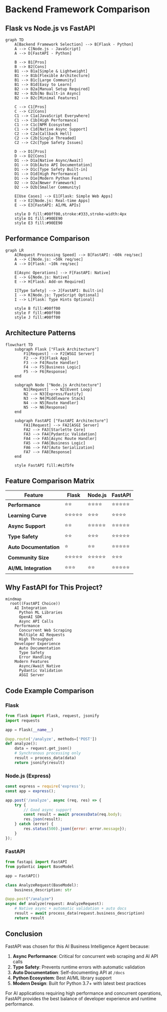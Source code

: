 # Backend Framework Comparison

## Flask vs Node.js vs FastAPI

```mermaid
graph TD
    A[Backend Framework Selection] --> B[Flask - Python]
    A --> C[Node.js - JavaScript]
    A --> D[FastAPI - Python]

    B --> B1[Pros]
    B --> B2[Cons]
    B1 --> B1a[Simple & Lightweight]
    B1 --> B1b[Flexible Architecture]
    B1 --> B1c[Large Community]
    B1 --> B1d[Easy to Learn]
    B2 --> B2a[Manual Setup Required]
    B2 --> B2b[No Built-in Async]
    B2 --> B2c[Minimal Features]

    C --> C1[Pros]
    C --> C2[Cons]
    C1 --> C1a[JavaScript Everywhere]
    C1 --> C1b[High Performance]
    C1 --> C1c[NPM Ecosystem]
    C1 --> C1d[Native Async Support]
    C2 --> C2a[Callback Hell]
    C2 --> C2b[Single Threaded]
    C2 --> C2c[Type Safety Issues]

    D --> D1[Pros]
    D --> D2[Cons]
    D1 --> D1a[Native Async/Await]
    D1 --> D1b[Auto API Documentation]
    D1 --> D1c[Type Safety Built-in]
    D1 --> D1d[High Performance]
    D1 --> D1e[Modern Python Features]
    D2 --> D2a[Newer Framework]
    D2 --> D2b[Smaller Community]

    E[Use Cases] --> E1[Flask: Simple Web Apps]
    E --> E2[Node.js: Real-time Apps]
    E --> E3[FastAPI: AI/ML APIs]

    style D fill:#00ff00,stroke:#333,stroke-width:4px
    style D1 fill:#90EE90
    style E3 fill:#90EE90
```

## Performance Comparison

```mermaid
graph LR
    A[Request Processing Speed] --> B[FastAPI: ~60k req/sec]
    A --> C[Node.js: ~50k req/sec]
    A --> D[Flask: ~10k req/sec]

    E[Async Operations] --> F[FastAPI: Native]
    E --> G[Node.js: Native]
    E --> H[Flask: Add-on Required]

    I[Type Safety] --> J[FastAPI: Built-in]
    I --> K[Node.js: TypeScript Optional]
    I --> L[Flask: Type Hints Optional]

    style B fill:#00ff00
    style F fill:#00ff00
    style J fill:#00ff00
```

## Architecture Patterns

```mermaid
flowchart TD
    subgraph Flask ["Flask Architecture"]
        F1[Request] --> F2[WSGI Server]
        F2 --> F3[Flask App]
        F3 --> F4[Route Handler]
        F4 --> F5[Business Logic]
        F5 --> F6[Response]
    end

    subgraph Node ["Node.js Architecture"]
        N1[Request] --> N2[Event Loop]
        N2 --> N3[Express/Fastify]
        N3 --> N4[Middleware Stack]
        N4 --> N5[Route Handler]
        N5 --> N6[Response]
    end

    subgraph FastAPI ["FastAPI Architecture"]
        FA1[Request] --> FA2[ASGI Server]
        FA2 --> FA3[Starlette Core]
        FA3 --> FA4[Pydantic Validation]
        FA4 --> FA5[Async Route Handler]
        FA5 --> FA6[Business Logic]
        FA6 --> FA7[Auto Serialization]
        FA7 --> FA8[Response]
    end

    style FastAPI fill:#e1f5fe
```

## Feature Comparison Matrix

| Feature | Flask | Node.js | FastAPI |
|---------|-------|---------|---------|
| **Performance** | ⭐⭐ | ⭐⭐⭐⭐ | ⭐⭐⭐⭐⭐ |
| **Learning Curve** | ⭐⭐⭐⭐⭐ | ⭐⭐⭐ | ⭐⭐⭐⭐ |
| **Async Support** | ⭐⭐ | ⭐⭐⭐⭐⭐ | ⭐⭐⭐⭐⭐ |
| **Type Safety** | ⭐⭐ | ⭐⭐⭐ | ⭐⭐⭐⭐⭐ |
| **Auto Documentation** | ⭐ | ⭐⭐ | ⭐⭐⭐⭐⭐ |
| **Community Size** | ⭐⭐⭐⭐⭐ | ⭐⭐⭐⭐⭐ | ⭐⭐⭐ |
| **AI/ML Integration** | ⭐⭐⭐ | ⭐⭐ | ⭐⭐⭐⭐⭐ |

## Why FastAPI for This Project?

```mermaid
mindmap
  root((FastAPI Choice))
    AI Integration
      Python ML Libraries
      OpenAI SDK
      Async API Calls
    Performance
      Concurrent Web Scraping
      Multiple AI Requests
      High Throughput
    Developer Experience
      Auto Documentation
      Type Safety
      Error Handling
    Modern Features
      Async/Await Native
      Pydantic Validation
      ASGI Server
```

## Code Example Comparison

### Flask
```python
from flask import Flask, request, jsonify
import requests

app = Flask(__name__)

@app.route('/analyze', methods=['POST'])
def analyze():
    data = request.get_json()
    # Synchronous processing only
    result = process_data(data)
    return jsonify(result)
```

### Node.js (Express)
```javascript
const express = require('express');
const app = express();

app.post('/analyze', async (req, res) => {
    try {
        // Good async support
        const result = await processData(req.body);
        res.json(result);
    } catch (error) {
        res.status(500).json({error: error.message});
    }
});
```

### FastAPI
```python
from fastapi import FastAPI
from pydantic import BaseModel

app = FastAPI()

class AnalyzeRequest(BaseModel):
    business_description: str

@app.post("/analyze")
async def analyze(request: AnalyzeRequest):
    # Native async + automatic validation + auto docs
    result = await process_data(request.business_description)
    return result
```

## Conclusion

FastAPI was chosen for this AI Business Intelligence Agent because:

1. **Async Performance**: Critical for concurrent web scraping and AI API calls
2. **Type Safety**: Prevents runtime errors with automatic validation
3. **Auto Documentation**: Self-documenting API at `/docs`
4. **Python Ecosystem**: Best AI/ML library support
5. **Modern Design**: Built for Python 3.7+ with latest best practices

For AI applications requiring high performance and concurrent operations, FastAPI provides the best balance of developer experience and runtime performance.